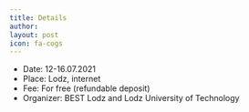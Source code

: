 ```yaml
---
title: Details
author:
layout: post
icon: fa-cogs
---
```

<ul>
  <li>Date: 12-16.07.2021</li>
  <li>Place: Lodz, internet </li>
  <li>Fee: For free (refundable deposit)</li>
  <li>Organizer: BEST Lodz and Lodz University of Technology</li>
</ul>
